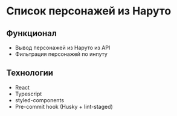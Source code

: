 # Список персонажей из Наруто

## Функционал

- Вывод персонажей из Наруто из API
- Фильтрация персонажей по инпуту

## Технологии

- React
- Typescript
- styled-components
- Pre-commit hook (Husky + lint-staged)
